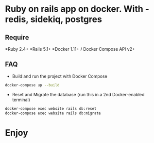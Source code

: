 # Ruby on rails app on docker. With - redis, sidekiq, postgres

## Require

*Ruby 2.4+
*Rails 5.1+
*Docker 1.11+ / Docker Compose API v2+

## FAQ

* Build and run the project with Docker Compose
```sh
docker-compose up --build
```

* Reset and Migrate the database (run this in a 2nd Docker-enabled terminal)
```sh
docker-compose exec website rails db:reset
docker-compose exec website rails db:migrate
```

# Enjoy
